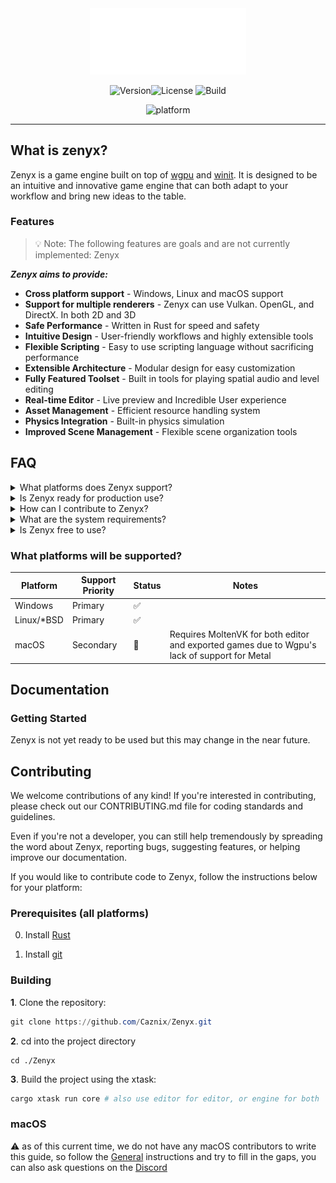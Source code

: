 <div align="center">

<img src="assets/Logo.svg" alt="Zenyx engine" width="250"/>


![Version](https://img.shields.io/badge/version-0.1.0-blue)![License](https://img.shields.io/github/license/Caznix/Zenyx)
![Build](https://img.shields.io/github/actions/workflow/status/Caznix/Zenyx/rust.yml?branch=main)


![platform](https://img.shields.io/badge/platform-windows%20%7C%20linux%20%7C%20macos-informational)

</div>

---
## What is zenyx?

Zenyx is a game engine built on top of [wgpu](https://github.com/gfx-rs/wgpu) and [winit](https://github.com/rust-windowing/winit). It is designed to be an intuitive and innovative game engine that can both adapt to your workflow and bring new ideas to the table.

### Features

> 💡 Note: The following features are goals and are not currently implemented:
Zenyx 

***Zenyx aims to provide:***
* **Cross platform support** - Windows, Linux and macOS support
* **Support for multiple renderers** - Zenyx can use Vulkan. OpenGL, and DirectX. In both 2D and 3D
* **Safe Performance** - Written in Rust for speed and safety
* **Intuitive Design** - User-friendly workflows and highly extensible tools
* **Flexible Scripting** - Easy to use scripting language without sacrificing performance
* **Extensible Architecture** - Modular design for easy customization
* **Fully Featured Toolset** - Built in tools for playing spatial audio and level editing
* **Real-time Editor** - Live preview and Incredible User experience
* **Asset Management** - Efficient resource handling system
* **Physics Integration** - Built-in physics simulation
* **Improved Scene Management** - Flexible scene organization tools


## FAQ

<details>
<summary>What platforms does Zenyx support?</summary>

Zenyx primarily supports Windows and Linux, with secondary support for macOS (requires MoltenVK). See the [Platform support table](#what-platforms-will-be-supported) for more information.
</details>

<details>
<summary>Is Zenyx ready for production use?</summary>

Zenyx is currently in early development and is not yet ready for any simple use cases, but we're working hard to make it the best it can be before we release 1.0. If this interests you and you're interested in helping, please check out the [contribution section](CONTRIBUTING.md) for the ways you can help.
</details>

<details>
<summary>How can I contribute to Zenyx?</summary>

We welcome contributions! Please check our contribution guidelines and open a pull request on GitHub, if you arent a developer, you can also report bugs or feature requests on our [issue tracker](https://github.com/Caznix/Zenyx/issues). For more information, please see the [Contributing section](#contributing).
</details>

<details>
<summary>What are the system requirements?</summary>

Detailed system requirements will be provided as the engine matures. Currently, the only requirement is a modern OS and a system with atleast a semi-recent GPU. 
</details>

<details>
<summary>Is Zenyx free to use?</summary>

Yes, Zenyx is open-source software licensed under MIT. You can Modify, Distribute, and use Zenyx for any purpose you wish.
</details>


### What platforms will be supported?
| Platform | Support Priority | Status | Notes |
|----------|-----------------|--------|--------|
| Windows  | Primary         | ✅     |  |
| Linux/*BSD    | Primary         | ✅     |  |
| macOS    | Secondary       | 🌋     | Requires MoltenVK for both editor and exported games due to Wgpu's lack of support for Metal |

## Documentation

### Getting Started

Zenyx is not yet ready to be used but this may change in the near future.
## Contributing

We welcome contributions of any kind! If you're interested in contributing, please check out our CONTRIBUTING.md file for coding standards and guidelines.

Even if you're not a developer, you can still help tremendously by spreading the word about Zenyx, reporting bugs, suggesting features, or helping improve our documentation.

If you would like to contribute code to Zenyx, follow the instructions below for your platform:

### Prerequisites (all platforms)
0. Install [Rust](https://www.rust-lang.org/tools/install)

1. Install [git](https://git-scm.com/downloads)
### Building

**1**. Clone the repository:
```ps1
git clone https://github.com/Caznix/Zenyx.git
```

**2**.
cd into the project directory 
```PS1
cd ./Zenyx
```
**3**. Build the project using the xtask:
```ps1
cargo xtask run core # also use editor for editor, or engine for both 
```


### macOS
⚠️ as of this current time, we do not have any macOS contributors to write this guide, so follow the [General](#building) instructions and try to fill in the gaps, you can also ask questions on the [Discord]()





